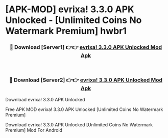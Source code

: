 # [APK-MOD] evrixa! 3.3.0 APK Unlocked - [Unlimited Coins No Watermark Premium] hwbr1



<div align="center">
<h3>🔴 Download [Server1] 👉👉 <a href="https://momento.my/?title=evrixa!_3.3.0_APK_Unlocked">evrixa! 3.3.0 APK Unlocked Mod Apk</a></h3><br>

<h3>🔴 Download [Server2] 👉👉 <a href="https://momento.my/?title=evrixa!_3.3.0_APK_Unlocked">evrixa! 3.3.0 APK Unlocked Mod Apk</a></h3>
</div>



Download evrixa! 3.3.0 APK Unlocked 

Free APK MOD evrixa! 3.3.0 APK Unlocked [Unlimited Coins No Watermark Premium]

Download evrixa! 3.3.0 APK Unlocked [Unlimited Coins No Watermark Premium] Mod For Android
